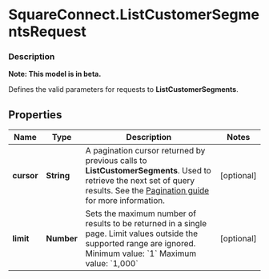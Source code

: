 # SquareConnect.ListCustomerSegmentsRequest

### Description
**Note: This model is in beta.**

Defines the valid parameters for requests to __ListCustomerSegments__.

## Properties
Name | Type | Description | Notes
------------ | ------------- | ------------- | -------------
**cursor** | **String** | A pagination cursor returned by previous calls to __ListCustomerSegments__. Used to retrieve the next set of query results.  See the [Pagination guide](https://developer.squareup.com/docs/docs/working-with-apis/pagination) for more information. | [optional] 
**limit** | **Number** | Sets the maximum number of results to be returned in a single page. Limit values outside the supported range are ignored.  Minimum value: &#x60;1&#x60; Maximum value: &#x60;1,000&#x60; | [optional] 


